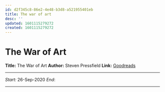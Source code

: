```yaml
---
id: d2f345c8-86e2-4e48-b3d8-a521955401eb
title: The war of art
desc: ''
updated: 1601115279272
created: 1601115279272
---
```

# The War of Art


**Title:** The War of Art
**Author:**  Steven Pressfield
**Link:** [Goodreads](https://www.goodreads.com/book/show/1319.The_War_of_Art)  

---

_Start:_ 26-Sep-2020
_End_: 

---
